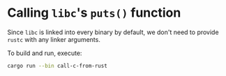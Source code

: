 # Calling `libc`'s `puts()` function

Since `libc` is linked into every binary by default, we don't need to provide
`rustc` with any linker arguments.

To build and run, execute:

```bash
cargo run --bin call-c-from-rust
```
